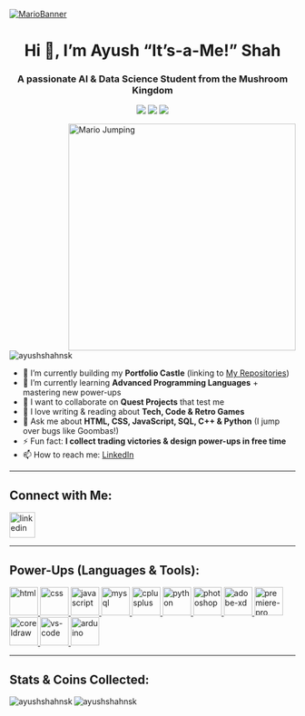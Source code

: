 [![MarioBanner](https://media.giphy.com/media/3oEjI6SIIHBdRxXI40/giphy.gif)]()

<h1 align="center">Hi 👋, I’m Ayush “It’s-a-Me!” Shah</h1>
<h3 align="center">A passionate AI & Data Science Student from the Mushroom Kingdom</h3>

<p align="center">
  <img src="https://img.shields.io/badge/Power-Up-Skills-AI%20%26%20DS-yellow?style=for-the-badge&logo=python" />
  <img src="https://img.shields.io/badge/Contributions-Star-Collector-OSS-red?style=for-the-badge&logo=github" />
  <img src="https://img.shields.io/badge/Keep-Growing-Like-Level-Up-Green?style=for-the-badge&logo=readthedocs" />
</p>

<img align="right" alt="Mario Jumping" width="400" src="https://media.giphy.com/media/l0MYB8Ory7Hqefo9a/giphy.gif"/>

<p align="left"> 
  <img src="https://img.shields.io/badge/Views-Collected-Coins-2.8k-yellow?style=for-the-badge&logo=github" alt="ayushshahnsk" /> 
</p>

- 🔭 I’m currently building my **Portfolio Castle** (linking to [My Repositories](https://github.com/ayushshahnsk?tab=repositories))  
- 🌱 I’m currently learning **Advanced Programming Languages** + mastering new power-ups  
- 👯 I want to collaborate on **Quest Projects** that test me  
- 📝 I love writing & reading about **Tech, Code & Retro Games**  
- 💬 Ask me about **HTML, CSS, JavaScript, SQL, C++ & Python** (I jump over bugs like Goombas!)  
- ⚡ Fun fact: **I collect trading victories & design power-ups in free time**  
- 📫 How to reach me: [LinkedIn](https://www.linkedin.com/in/ayushshahnsk)

---

## Connect with Me:

<p align="left">
  <a href="https://www.linkedin.com/in/ayushshahnsk" target="_blank">
    <img src="https://skillicons.dev/icons?i=linkedin&theme=dark" alt="linkedin" height="45"/>
  </a>
</p>

---

## Power-Ups (Languages & Tools):

<p align="left">

  <!-- HTML -->
  <a href="https://www.w3.org/html" target="_blank" rel="noreferrer">
    <img src="https://skillicons.dev/icons?i=html&theme=dark" height="50" alt="html"/>
  </a>

  <!-- CSS -->
  <a href="https://www.w3.org/Style/CSS" target="_blank" rel="noreferrer">
    <img src="https://skillicons.dev/icons?i=css&theme=dark" height="50" alt="css"/>
  </a>

  <!-- JavaScript -->
  <a href="https://www.w3schools.com/js" target="_blank" rel="noreferrer">
    <img src="https://skillicons.dev/icons?i=js&theme=dark" height="50" alt="javascript"/>
  </a>

  <!-- MySQL -->
  <a href="https://www.mysql.com/" target="_blank" rel="noreferrer">
    <img src="https://skillicons.dev/icons?i=mysql&theme=dark" height="50" alt="mysql"/>
  </a>

  <!-- C++ -->
  <a href="https://www.w3schools.com/cpp/" target="_blank" rel="noreferrer">
    <img src="https://skillicons.dev/icons?i=cpp&theme=dark" height="50" alt="cplusplus"/>
  </a>

  <!-- Python -->
  <a href="https://www.python.org" target="_blank" rel="noreferrer">
    <img src="https://skillicons.dev/icons?i=python&theme=dark" height="50" alt="python"/>
  </a>

  <!-- Photoshop -->
  <a href="https://www.adobe.com/in/products/photoshop.html" target="_blank" rel="noreferrer">
    <img src="https://skillicons.dev/icons?i=photoshop&theme=dark" height="50" alt="photoshop"/>
  </a>

  <!-- Adobe XD -->
  <a href="https://helpx.adobe.com/xd/get-started.html" target="_blank" rel="noreferrer">
    <img src="https://skillicons.dev/icons?i=xd&theme=dark" height="50" alt="adobe-xd"/>
  </a>

  <!-- Premiere Pro -->
  <a href="https://www.adobe.com/in/products/premiere.html" target="_blank" rel="noreferrer">
    <img src="https://skillicons.dev/icons?i=pr&theme=dark" height="50" alt="premiere-pro"/>
  </a>

  <!-- CorelDRAW -->
  <a href="https://www.coreldraw.com/" target="_blank" rel="noreferrer">
    <img src="https://brandlogos.net/wp-content/uploads/2025/03/coreldraw-logo_brandlogos.net_96dfz-512x512.png" height="50" alt="coreldraw"/>
  </a>

  <!-- VS Code -->
  <a href="https://code.visualstudio.com/docs" target="_blank" rel="noreferrer">
    <img src="https://skillicons.dev/icons?i=vscode&theme=dark" height="50" alt="vs-code"/>
  </a>

  <!-- Arduino -->
  <a href="https://www.arduino.cc/en/software" target="_blank" rel="noreferrer">
    <img src="https://skillicons.dev/icons?i=arduino&theme=dark" height="50" alt="arduino"/>
  </a>

</p>

---

## Stats & Coins Collected:

<p>
  <img align="left" src="https://github-readme-stats.vercel.app/api/top-langs?username=ayushshahnsk&show_icons=true&locale=en&layout=compact" alt="ayushshahnsk" />
</p>

<p>
  <img align="center" src="https://github-readme-streak-stats.herokuapp.com/?user=ayushshahnsk&" alt="ayushshahnsk" />
</p>
